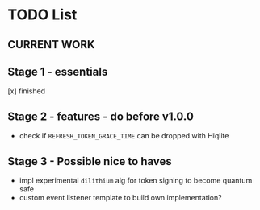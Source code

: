 # TODO List

## CURRENT WORK

## Stage 1 - essentials

[x] finished

## Stage 2 - features - do before v1.0.0

- check if `REFRESH_TOKEN_GRACE_TIME` can be dropped with Hiqlite

## Stage 3 - Possible nice to haves

- impl experimental `dilithium` alg for token signing to become quantum safe
- custom event listener template to build own implementation?
